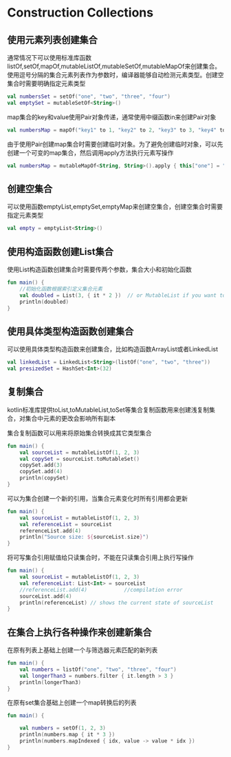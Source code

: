 # Construction Collections
## 使用元素列表创建集合
通常情况下可以使用标准库函数listOf,setOf,mapOf,mutableListOf,mutableSetOf,mutableMapOf来创建集合。使用逗号分隔的集合元素列表作为参数时，编译器能够自动检测元素类型。创建空集合时需要明确指定元素类型

```kotlin
val numbersSet = setOf("one", "two", "three", "four")
val emptySet = mutableSetOf<String>()
```

map集合的key和value使用Pair对象传递，通常使用中缀函数in来创建Pair对象

```kotlin
val numbersMap = mapOf("key1" to 1, "key2" to 2, "key3" to 3, "key4" to 1)
```

由于使用Pair创建map集合时需要创建临时对象。为了避免创建临时对象，可以先创建一个可变的map集合，然后调用apply方法执行元素写操作

```kotlin
val numbersMap = mutableMapOf<String, String>().apply { this["one"] = "1"; this["two"] = "2" }
```

## 创建空集合
可以使用函数emptyList,emptySet,emptyMap来创建空集合，创建空集合时需要指定元素类型

```kotlin
val empty = emptyList<String>()
```

## 使用构造函数创建List集合
使用List构造函数创建集合时需要传两个参数，集合大小和初始化函数

```kotlin
fun main() {
    //初始化函数根据索引定义集合元素
    val doubled = List(3, { it * 2 })  // or MutableList if you want to change its content later
    println(doubled)
}
```

## 使用具体类型构造函数创建集合
可以使用具体类型构造函数来创建集合，比如构造函数ArrayList或者LinkedList

```kotlin
val linkedList = LinkedList<String>(listOf("one", "two", "three"))
val presizedSet = HashSet<Int>(32)
```

## 复制集合
kotlin标准库提供toList,toMutableList,toSet等集合复制函数用来创建浅复制集合，对集合中元素的更改会影响所有副本

集合复制函数可以用来将原始集合转换成其它类型集合

```kotlin
fun main() {
    val sourceList = mutableListOf(1, 2, 3)    
    val copySet = sourceList.toMutableSet()
    copySet.add(3)
    copySet.add(4)    
    println(copySet)
}
```

可以为集合创建一个新的引用，当集合元素变化时所有引用都会更新

```kotlin
fun main() {
    val sourceList = mutableListOf(1, 2, 3)
    val referenceList = sourceList
    referenceList.add(4)
    println("Source size: ${sourceList.size}")
}
```

将可写集合引用赋值给只读集合时，不能在只读集合引用上执行写操作

```kotlin
fun main() {
    val sourceList = mutableListOf(1, 2, 3)
    val referenceList: List<Int> = sourceList
    //referenceList.add(4)            //compilation error
    sourceList.add(4)
    println(referenceList) // shows the current state of sourceList
}
```

## 在集合上执行各种操作来创建新集合
在原有列表上基础上创建一个与筛选器元素匹配的新列表

```kotlin
fun main() {
    val numbers = listOf("one", "two", "three", "four")  
    val longerThan3 = numbers.filter { it.length > 3 }
    println(longerThan3)
}
```

在原有set集合基础上创建一个map转换后的列表

```kotlin
fun main() {

    val numbers = setOf(1, 2, 3)
    println(numbers.map { it * 3 })
    println(numbers.mapIndexed { idx, value -> value * idx })
}
```
